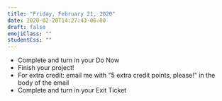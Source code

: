 ```yaml
---
title: "Friday, February 21, 2020"
date: 2020-02-20T14:27:43-06:00
draft: false
emojiClass: ""
studentCss: ""
---
```


- Complete and turn in your Do Now
- Finish your project!
- For extra credit: email me with "5 extra credit points, please!" in the body of the email
- Complete and turn in your Exit Ticket